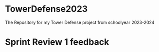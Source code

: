 # TowerDefense2023
The Repository for my Tower Defense project from schoolyear 2023-2024


# Sprint Review 1 feedback
